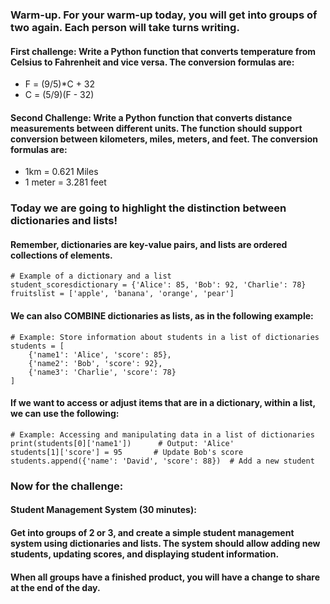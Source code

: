 ### Warm-up. For your warm-up today, you will get into groups of two again. Each person will take turns writing. 
#### First challenge: Write a Python function that converts temperature from Celsius to Fahrenheit and vice versa. The conversion formulas are:
* F = (9/5)*C + 32
* C = (5/9)(F - 32)

#### Second Challenge: Write a Python function that converts distance measurements between different units. The function should support conversion between kilometers, miles, meters, and feet. The conversion formulas are: 
* 1km = 0.621 Miles
* 1 meter = 3.281 feet



### Today we are going to highlight the distinction between dictionaries and lists!
#### Remember, dictionaries are key-value pairs, and lists are ordered collections of elements.
```
# Example of a dictionary and a list
student_scoresdictionary = {'Alice': 85, 'Bob': 92, 'Charlie': 78}
fruitslist = ['apple', 'banana', 'orange', 'pear']
```
#### We can also COMBINE dictionaries as lists, as in the following example: 

```
# Example: Store information about students in a list of dictionaries
students = [
    {'name1': 'Alice', 'score': 85},
    {'name2': 'Bob', 'score': 92},
    {'name3': 'Charlie', 'score': 78}
]
```

#### If we want to access or adjust items that are in a dictionary, within a list, we can use the following: 
```
# Example: Accessing and manipulating data in a list of dictionaries
print(students[0]['name1'])      # Output: 'Alice'
students[1]['score'] = 95       # Update Bob's score
students.append({'name': 'David', 'score': 88})  # Add a new student
```

### Now for the challenge: 
####  Student Management System (30 minutes):

#### Get into groups of 2 or 3, and create a simple student management system using dictionaries and lists. The system should allow adding new students, updating scores, and displaying student information.

#### When all groups have a finished product, you will have a change to share at the end of the day. 



